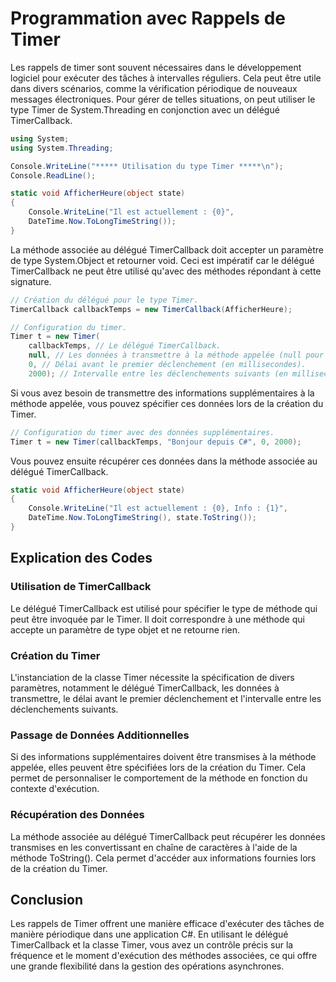 # Programmation avec Rappels de Timer

Les rappels de timer sont souvent nécessaires dans le développement logiciel pour exécuter des tâches à intervalles réguliers. Cela peut être utile dans divers scénarios, comme la vérification périodique de nouveaux messages électroniques. Pour gérer de telles situations, on peut utiliser le type Timer de System.Threading en conjonction avec un délégué TimerCallback.

```csharp
using System;
using System.Threading;

Console.WriteLine("***** Utilisation du type Timer *****\n");
Console.ReadLine();

static void AfficherHeure(object state)
{
    Console.WriteLine("Il est actuellement : {0}",
    DateTime.Now.ToLongTimeString());
}
```

La méthode associée au délégué TimerCallback doit accepter un paramètre de type System.Object et retourner void. Ceci est impératif car le délégué TimerCallback ne peut être utilisé qu'avec des méthodes répondant à cette signature.

```csharp
// Création du délégué pour le type Timer.
TimerCallback callbackTemps = new TimerCallback(AfficherHeure);

// Configuration du timer.
Timer t = new Timer(
    callbackTemps, // Le délégué TimerCallback.
    null, // Les données à transmettre à la méthode appelée (null pour aucune donnée).
    0, // Délai avant le premier déclenchement (en millisecondes).
    2000); // Intervalle entre les déclenchements suivants (en millisecondes).
```

Si vous avez besoin de transmettre des informations supplémentaires à la méthode appelée, vous pouvez spécifier ces données lors de la création du Timer.

```csharp
// Configuration du timer avec des données supplémentaires.
Timer t = new Timer(callbackTemps, "Bonjour depuis C#", 0, 2000);
```

Vous pouvez ensuite récupérer ces données dans la méthode associée au délégué TimerCallback.

```csharp
static void AfficherHeure(object state)
{
    Console.WriteLine("Il est actuellement : {0}, Info : {1}",
    DateTime.Now.ToLongTimeString(), state.ToString());
}
```

## Explication des Codes

### Utilisation de TimerCallback

Le délégué TimerCallback est utilisé pour spécifier le type de méthode qui peut être invoquée par le Timer. Il doit correspondre à une méthode qui accepte un paramètre de type objet et ne retourne rien.

### Création du Timer

L'instanciation de la classe Timer nécessite la spécification de divers paramètres, notamment le délégué TimerCallback, les données à transmettre, le délai avant le premier déclenchement et l'intervalle entre les déclenchements suivants.

### Passage de Données Additionnelles

Si des informations supplémentaires doivent être transmises à la méthode appelée, elles peuvent être spécifiées lors de la création du Timer. Cela permet de personnaliser le comportement de la méthode en fonction du contexte d'exécution.

### Récupération des Données

La méthode associée au délégué TimerCallback peut récupérer les données transmises en les convertissant en chaîne de caractères à l'aide de la méthode ToString(). Cela permet d'accéder aux informations fournies lors de la création du Timer.

## Conclusion

Les rappels de Timer offrent une manière efficace d'exécuter des tâches de manière périodique dans une application C#. En utilisant le délégué TimerCallback et la classe Timer, vous avez un contrôle précis sur la fréquence et le moment d'exécution des méthodes associées, ce qui offre une grande flexibilité dans la gestion des opérations asynchrones.